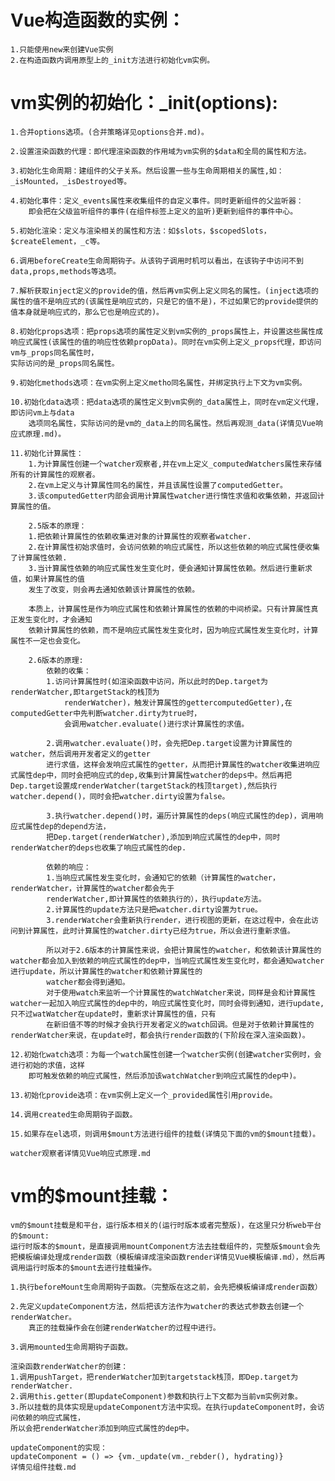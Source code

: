 # Vue构造函数的实例：
	1.只能使用new来创建Vue实例
	2.在构造函数内调用原型上的_init方法进行初始化vm实例。


# vm实例的初始化：_init(options):
	1.合并options选项。(合并策略详见options合并.md)。

	2.设置渲染函数的代理：即代理渲染函数的作用域为vm实例的$data和全局的属性和方法。

	3.初始化生命周期：建组件的父子关系。然后设置一些与生命周期相关的属性,如：_isMounted，_isDestroyed等。

	4.初始化事件：定义_events属性来收集组件的自定义事件。同时更新组件的父监听器：
		即会把在父级监听组件的事件(在组件标签上定义的监听)更新到组件的事件中心。

	5.初始化渲染：定义与渲染相关的属性和方法：如$slots，$scopedSlots，$createElement，_c等。

	6.调用beforeCreate生命周期钩子。从该钩子调用时机可以看出，在该钩子中访问不到data,props,methods等选项。

	7.解析获取inject定义的provide的值，然后再vm实例上定义同名的属性。(inject选项的属性的值不是响应式的(该属性是响应式的，只是它的值不是)，不过如果它的provide提供的值本身就是响应式的，那么它也是响应式的)。

	8.初始化props选项：把props选项的属性定义到vm实例的_props属性上，并设置这些属性成响应式属性(该属性的值的响应性依赖propData)。同时在vm实例上定义_props代理，即访问vm与_props同名属性时，
	实际访问的是_props同名属性。
	
	9.初始化methods选项：在vm实例上定义metho同名属性，并绑定执行上下文为vm实例。

	10.初始化data选项：把data选项的属性定义到vm实例的_data属性上，同时在vm定义代理，即访问vm上与data
		选项同名属性，实际访问的是vm的_data上的同名属性。然后再观测_data(详情见Vue响应式原理.md)。

	11.初始化计算属性：
		1.为计算属性创建一个watcher观察者,并在vm上定义_computedWatchers属性来存储所有的计算属性的观察者。
		2.在vm上定义与计算属性同名的属性，并且该属性设置了computedGetter。
		3.该computedGetter内部会调用计算属性watcher进行惰性求值和收集依赖，并返回计算属性的值。

		2.5版本的原理：
		1.把依赖计算属性的依赖收集进对象的计算属性的观察者watcher.
		2.在计算属性初始求值时，会访问依赖的响应式属性，所以这些依赖的响应式属性便收集了计算属性依赖.
		3.当计算属性依赖的响应式属性发生变化时，便会通知计算属性依赖。然后进行重新求值，如果计算属性的值
		发生了改变，则会再去通知依赖该计算属性的依赖。

		本质上，计算属性是作为响应式属性和依赖计算属性的依赖的中间桥梁。只有计算属性真正发生变化时，才会通知
		依赖计算属性的依赖，而不是响应式属性发生变化时，因为响应式属性发生变化时，计算属性不一定也会变化。

		2.6版本的原理:
			依赖的收集：
			1.访问计算属性时(如渲染函数中访问，所以此时的Dep.target为renderWatcher,即targetStack的栈顶为
				renderWatcher)，触发计算属性的gettercomputedGetter),在computedGetter中先判断watcher.dirty为true时，
				会调用watcher.evaluate()进行求计算属性的求值。

			2.调用watcher.evaluate()时，会先把Dep.target设置为计算属性的watcher，然后调用开发者定义的getter
			进行求值，这样会发响应式属性的getter，从而把计算属性的watcher收集进响应式属性dep中，同时会把响应式的dep,收集到计算属性watcher的deps中。然后再把Dep.target设置成renderWatcher(targetStack的栈顶target),然后执行watcher.depend()，同时会把watcher.dirty设置为false。

			3.执行watcher.depend()时，遍历计算属性的deps(响应式属性的dep)，调用响应式属性dep的depend方法，
			把Dep.target(renderWatcher),添加到响应式属性的dep中，同时renderWatcher的deps也收集了响应式属性的dep.
			
			依赖的响应：
			1.当响应式属性发生变化时，会通知它的依赖（计算属性的watcher，renderWatcher，计算属性的watcher都会先于
			renderWatcher,即计算属性的依赖执行的），执行update方法。
			2.计算属性的update方法只是把watcher.dirty设置为true。
			3.renderWatcher会重新执行render，进行视图的更新，在这过程中，会在此访问到计算属性，此时计算属性的watcher.dirty已经为true，所以会进行重新求值。

			所以对于2.6版本的计算属性来说，会把计算属性的watcher，和依赖该计算属性的watcher都会加入到依赖的响应式属性的dep中，当响应式属性发生变化时，都会通知watcher进行update，所以计算属性的watcher和依赖计算属性的
			watcher都会得到通知。
			对于使用watch来监听一个计算属性的watchWatcher来说，同样是会和计算属性watcher一起加入响应式属性的dep中的，响应式属性变化时，同时会得到通知，进行update,只不过watWatcher在update时，重新求计算属性的值，只有
			在新旧值不等的时候才会执行开发者定义的watch回调。但是对于依赖计算属性的renderWatcher来说，在update时，都会执行render函数的(下阶段在深入渲染函数)。

	12.初始化watch选项：为每一个watch属性创建一个watcher实例(创建watcher实例时，会进行初始的求值，这样
		即可触发依赖的响应式属性，然后添加该watchWatcher到响应式属性的dep中)。

	13.初始化provide选项：在vm实例上定义一个_provided属性引用provide。

	14.调用created生命周期钩子函数。

	15.如果存在el选项，则调用$mount方法进行组件的挂载(详情见下面的vm的$mount挂载)。

	watcher观察者详情见Vue响应式原理.md


# vm的$mount挂载：
	vm的$mount挂载是和平台，运行版本相关的(运行时版本或者完整版)，在这里只分析web平台的$mount:
	运行时版本的$mount，是直接调用mountComponent方法去挂载组件的，完整版$mount会先把模板编译处理成render函数（模板编译成渲染函数render详情见Vue模板编译.md），然后再调用运行时版本的$mount去进行挂载操作。

	1.执行beforeMount生命周期钩子函数。（完整版在这之前，会先把模板编译成render函数）

	2.先定义updateComponent方法，然后把该方法作为watcher的表达式参数去创建一个renderWatcher。
		真正的挂载操作会在创建renderWatcher的过程中进行。

	3.调用mounted生命周期钩子函数。

	渲染函数renderWatcher的创建：
	1.调用pushTarget，把renderWatcher加到targetstack栈顶，即Dep.target为renderWatcher.
	2.调用this.getter(即updateComponent)参数和执行上下文都为当前vm实例对象。
	3.所以挂载的具体实现是updateComponent方法中实现。在执行updateComponent时，会访问依赖的响应式属性，
	所以会把renderWatcher添加到响应式属性的dep中。
	
	updateComponent的实现：
	updateComponent = () => {vm._update(vm._rebder(), hydrating)}
	详情见组件挂载.md





